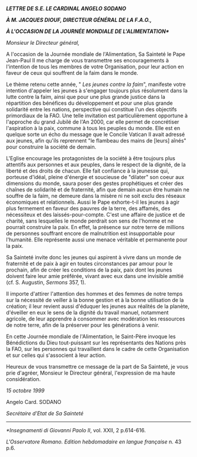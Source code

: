 ***LETTRE DE S.E. LE CARDINAL ANGELO SODANO***

***À M. JACQUES DIOUF, DIRECTEUR GÉNÉRAL DE LA F.A.O.,***

***À L'OCCASION DE LA JOURNÉE MONDIALE DE L'ALIMENTATION\****

*Monsieur le Directeur général,*

A l'occasion de la Journée mondiale de l'Alimentation, Sa Sainteté le Pape Jean-Paul II me charge de vous transmettre ses encouragements à l'intention de tous les membres de votre Organisation, pour leur action en faveur de ceux qui souffrent de la faim dans le monde.

Le thème retenu cette année, " *Les jeunes contre la faim*", manifeste votre intention d'appeler les jeunes à s'engager toujours plus résolument dans la lutte contre la faim, ainsi que pour une plus grande justice dans la répartition des bénéfices du développement et pour une plus grande solidarité entre les nations, perspective qui constitue l'un des objectifs primordiaux de la FAO. Une telle invitation est particulièrement opportune à l'approche du grand Jubilé de l'An 2000, car elle permet de concrétiser l'aspiration à la paix, commune à tous les peuples du monde. Elle est en quelque sorte un écho du message que le Concile Vatican II avait adressé aux jeunes, afin qu'ils reprennent "le flambeau des mains de \[leurs\] aînés" pour construire la société de demain.

L'Eglise encourage les protagonistes de la société à être toujours plus attentifs aux personnes et aux peuples, dans le respect de la dignité, de la liberté et des droits de chacun. Elle fait confiance à la jeunesse qui, porteuse d'idéal, pleine d'énergie et soucieuse de "dilater" son coeur aux dimensions du monde, saura poser des gestes prophétiques et créer des chaînes de solidarité et de fraternité, afin que demain aucun être humain ne souffre de la faim, ne demeure dans la misère ni ne soit exclu des réseaux économiques et relationnels. Aussi le Pape exhorte-t-il les jeunes à agir plus fermement en faveur des pauvres de la terre, des affamés, des nécessiteux et des laissés-pour-compte. C'est une affaire de justice et de charité, sans lesquelles le monde perdrait son sens de l'homme et ne pourrait construire la paix. En effet, la présence sur notre terre de millions de personnes souffrant encore de malnutrition est insupportable pour l'humanité. Elle représente aussi une menace véritable et permanente pour la paix.

Sa Sainteté invite donc les jeunes qui aspirent à vivre dans un monde de fraternité et de paix à agir en toutes circonstances par amour pour le prochain, afin de créer les conditions de la paix, paix dont les jeunes doivent faire leur amie préférée, vivant avec eux dans une invisible amitié (cf. S. Augustin, *Sermons* 357, 1).

Il importe d'attirer l'attention des hommes et des femmes de notre temps sur la nécessité de veiller à la bonne gestion et à la bonne utilisation de la création; il leur revient aussi d'éduquer les jeunes aux réalités de la planète, d'éveiller en eux le sens de la dignité du travail manuel, notamment agricole, de leur apprendre à consommer avec modération les ressources de notre terre, afin de la préserver pour les générations à venir.

En cette Journée mondiale de l'Alimentation, le Saint-Père invoque les Bénédictions du Dieu tout-puissant sur les représentants des Nations près la FAO, sur les personnes qui travaillent dans le cadre de cette Organisation et sur celles qui s'associent à leur action.

Heureux de vous transmettre ce message de la part de Sa Sainteté, je vous prie d'agréer, Monsieur le Directeur général, l'expression de ma haute considération.

*15 octobre 1999*

Angelo Card. SODANO

*Secrétaire d'Etat de Sa Sainteté*

* * *

*\*Insegnamenti di Giovanni Paolo II*, vol. XXII, 2 p.614-616.

*L'Osservatore Romano. Edition hebdomadaire en langue française* n. 43 p.6.